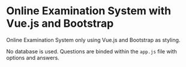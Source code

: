 # Online Examination System with Vue.js and Bootstrap
Online Examination System only using Vue.js and Bootstrap as styling. 

No database is used. Questions are binded within the `app.js` file with options and answers.
